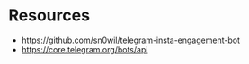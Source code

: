 # Resources

- https://github.com/sn0wil/telegram-insta-engagement-bot
- https://core.telegram.org/bots/api
